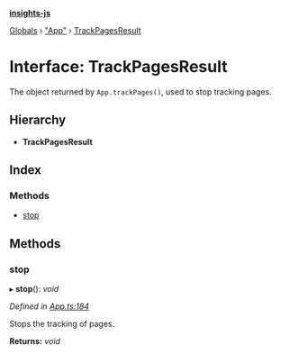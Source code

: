 **[insights-js](../README.md)**

[Globals](../globals.md) › [&quot;App&quot;](../modules/_app_.md) › [TrackPagesResult](_app_.trackpagesresult.md)

# Interface: TrackPagesResult

The object returned by `App.trackPages()`, used to stop tracking pages.

## Hierarchy

* **TrackPagesResult**

## Index

### Methods

* [stop](_app_.trackpagesresult.md#stop)

## Methods

###  stop

▸ **stop**(): *void*

*Defined in [App.ts:184](https://github.com/getinsights/insights-js/blob/61408e0/src/App.ts#L184)*

Stops the tracking of pages.

**Returns:** *void*